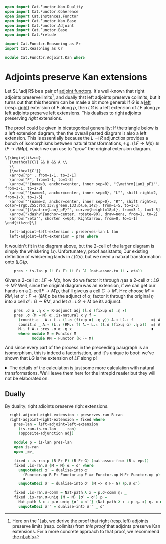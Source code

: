 ```agda
open import Cat.Functor.Kan.Duality
open import Cat.Functor.Coherence
open import Cat.Instances.Functor
open import Cat.Functor.Kan.Base
open import Cat.Functor.Adjoint
open import Cat.Functor.Base
open import Cat.Prelude

import Cat.Functor.Reasoning as Fr
import Cat.Reasoning as Cr

module Cat.Functor.Adjoint.Kan where
```

# Adjoints preserve Kan extensions

Let $L \adj R$ be a pair of [adjoint functors]. It's well-known that
right adjoints preserve limits[^rapl], and dually that left adjoints
preserve colimits, but it turns out that this theorem can be made a bit
more general: If $G$ is a [left] (resp. [right]) extension of $F$ along
$p$, then $LG$ is a left extension of $LF$ along $p$: left adjoints
preserve left extensions. This dualises to right adjoints preserving
_right_ extensions.

[adjoint functors]: Cat.Functor.Adjoint.html
[left]: Cat.Diagram.Kan.Base.html#left-kan-extensions
[right]: Cat.Diagram.Kan.Base.html#right-kan-extensions

[^rapl]: Here on the 1Lab, we derive the proof that right (resp. left)
adjoints preserve limits (resp. colimits) from _this proof_ that
adjoints preserve Kan extensions. For a more concrete approach to that
proof, we recommend [the nLab's]

[the nLab's]: https://ncatlab.org/nlab/show/adjoints+preserve+%28co-%29limits.

The proof could be given in bicategorical generality: If the triangle
below is a left extension diagram, then the overall pasted diagram is
also a left extension. This is essentially because the $L \dashv R$
adjunction provides a bunch of isomorphisms between natural
transformations, e.g. $(LF \to Mp) \cong (F \to RMp)$, which we can use
to "grow" the original extension diagram.

~~~{.quiver .tall-15}
\[\begin{tikzcd}
  {\mathcal{C}} && D && A \\
  \\
  {\mathcal{C'}}
  \arrow["p"', from=1-1, to=3-1]
  \arrow["F", from=1-1, to=1-3]
  \arrow[""{name=0, anchor=center, inner sep=0}, "{\mathrm{Lan}_pF}"', from=3-1, to=1-3]
  \arrow[""{name=1, anchor=center, inner sep=0}, "L"', shift right=2, from=1-3, to=1-5]
  \arrow[""{name=2, anchor=center, inner sep=0}, "R"', shift right=3, color={rgb,255:red,137;green,133;blue,142}, from=1-5, to=1-3]
  \arrow["{L\mathrm{Lan}_pF}"', curve={height=18pt}, from=3-1, to=1-5]
  \arrow["\dashv"{anchor=center, rotate=90}, draw=none, from=1, to=2]
  \arrow["\eta"', shorten <=6pt, Rightarrow, from=0, to=1-1]
\end{tikzcd}\]
~~~

<!--
```agda
module
  _ {oc ℓc oc′ ℓc′ od ℓd oa ℓa}
    {C : Precategory oc ℓc} {C′ : Precategory oc′ ℓc′} {D : Precategory od ℓd}
    {A : Precategory oa ℓa}
    {p : Functor C C′}
    {F : Functor C D}
    {G : Functor C′ D}
    {eta : F => G F∘ p}
    (lan : is-lan p F G eta)
    {L : Functor D A} {R : Functor A D}
    (adj : L ⊣ R)
  where
  private
    open _⊣_ adj
    module l = is-lan lan
    open is-lan
    open _=>_
    module A = Cr A
    module D = Cr D
    module L = Fr L
    module R = Fr R
    module F = Functor F
    module G = Functor G
    module p = Functor p

    LF = L F∘ F
    LG = L F∘ G
    RL = R F∘ L
    module RL = Functor RL
    module LF = Functor LF
    module LG = Functor LG
```
-->

```agda
  left-adjoint→left-extension : preserves-lan L lan
  left-adjoint→left-extension = pres where
```

<!--
```agda
    fixup : ∀ {M : Functor C′ A} → (LF => M F∘ p) → F => (R F∘ M) F∘ p
    fixup α .η x = L-adjunct adj (α .η x)
    fixup {M = M} α .is-natural x y f =
      (R.₁ (α .η y) D.∘ unit.η _) D.∘ F.₁ f            ≡⟨ D.pullr (unit.is-natural _ _ _) ⟩
      (R.₁ (α .η y) D.∘ (RL.₁ (F.₁ f)) D.∘ unit.η _)   ≡⟨ D.extendl (R.weave (α .is-natural _ _ _)) ⟩
      R.₁ (M.₁ (p.₁ f)) D.∘ R.₁ (α .η x) D.∘ unit.η _  ∎
      where module M = Functor M
```
-->

It wouldn't fit in the diagram above, but the 2-cell of the larger
diagram is simply the whiskering $L\eta$. Unfortunately, proof
assistants; Our existing definition of whiskering lands in $L(Gp)$, but
we need a natural transformation onto $(LG)p$.

```agda
    pres : is-lan p (L F∘ F) (L F∘ G) (nat-assoc-to (L ▸ eta))
```

Given a 2-cell $\alpha : LF \to Mp$, how do we factor it through $\eta$
as a 2-cell $\sigma : LG \to M$? Well, since the original diagram was an
extension, if we can get our hands on a 2-cell $F \to M'p$, that'll give
us a cell $G \to M'$. Hm: choose $M' = RM$, let $\alpha' : F \to (RM)p$
be the adjunct of $\alpha$, factor it through the original $\eta$ into a
cell $\sigma' : G \to RM$, and let $\sigma : LG \to M$ be its adjunct.

```agda
    pres .σ α .η x = R-adjunct adj (l.σ (fixup α) .η x)
    pres .σ {M = M} α .is-natural x y f =
      (counit.ε _ A.∘ L.₁ (l.σ (fixup α) .η y)) A.∘ LG.₁ f        ≡⟨ A.pullr (L.weave (l.σ (fixup α) .is-natural x y f)) ⟩
      counit.ε _ A.∘ (L.₁ (RM.₁ f) A.∘ L.₁ (l.σ (fixup α) .η x))  ≡⟨ A.extendl (counit.is-natural _ _ _) ⟩
      M.₁ f A.∘ pres .σ α .η x                                    ∎
      where module M = Functor M
            module RM = Functor (R F∘ M)
```

And since every part of the process in the preceeding paragraph is an
isomorphism, this is indeed a factorisation, and it's unique to boot:
we've shown that $LG$ is the extension of $LF$ along $p$!

<details>
<summary>The details of the calculation is just some more calculation
with natural transformations. We'll leave them here for the intrepid
reader but they will not be elaborated on.
</summary>

```agda
    pres .σ-comm {α = α} = Nat-path λ x →
      (R-adjunct adj (l.σ (fixup α) .η _)) A.∘ L.₁ (eta .η _) ≡⟨ L.pullr (l.σ-comm {α = fixup α} ηₚ _) ⟩
      R-adjunct adj (L-adjunct adj (α .η x))                  ≡⟨ equiv→unit (L-adjunct-is-equiv adj) (α .η x) ⟩
      α .η x                                                  ∎

    pres .σ-uniq {M = M} {α = α} {σ′ = σ′} wit = Nat-path λ x →
      R-adjunct adj (l.σ (fixup α) .η x)      ≡⟨ A.refl⟩∘⟨ ap L.₁ (l.σ-uniq lemma ηₚ x) ⟩
      R-adjunct adj (L-adjunct adj (σ′ .η x)) ≡⟨ equiv→unit (L-adjunct-is-equiv adj) (σ′ .η x) ⟩
      σ′ .η x                                 ∎
      where
        module M = Functor M

        σ′′ : G => R F∘ M
        σ′′ .η x = L-adjunct adj (σ′ .η x)
        σ′′ .is-natural x y f =
          (R.₁ (σ′ .η _) D.∘ unit.η _) D.∘ G.₁ f          ≡⟨ D.pullr (unit.is-natural _ _ _) ⟩
          (R.₁ (σ′ .η _) D.∘ (RL.₁ (G.₁ f)) D.∘ unit.η _) ≡⟨ D.extendl (R.weave (σ′ .is-natural _ _ _)) ⟩
          R.₁ (M.₁ f) D.∘ R.₁ (σ′ .η x) D.∘ unit.η _      ∎

        lemma : fixup α ≡ ((σ′′ ◂ p) ∘nt eta)
        lemma = Nat-path λ x →
          R.₁ (α .η x) D.∘ unit.η _                     ≡⟨ ap R.₁ (wit ηₚ _) D.⟩∘⟨refl ⟩
          R.₁ (σ′ .η _ A.∘ L.₁ (eta .η _)) D.∘ unit.η _ ≡⟨ ap (D._∘ unit.η _) (R.F-∘ _ _) ∙ D.extendr (sym (unit.is-natural _ _ _)) ⟩
          (R.₁ (σ′ .η _) D.∘ unit.η _) D.∘ eta .η x     ∎
```

</details>

## Dually

By duality, right adjoints preserve right extensions.

<!--
```agda
module
  _ {oc ℓc oc′ ℓc′ od ℓd oa ℓa}
    {C : Precategory oc ℓc} {C′ : Precategory oc′ ℓc′} {D : Precategory od ℓd}
    {A : Precategory oa ℓa}
    {p : Functor C C′}
    {F : Functor C D}
    {G : Functor C′ D}
    {eps : G F∘ p => F}
    (ran : is-ran p F G eps)
    {L : Functor A D} {R : Functor D A}
    (adj : L ⊣ R)
  where
```
-->

```agda
  right-adjoint→right-extension : preserves-ran R ran
  right-adjoint→right-extension = fixed where
    pres-lan = left-adjoint→left-extension
      (is-ran→is-co-lan _ _ ran)
      (opposite-adjunction adj)

    module p = is-lan pres-lan
    open is-ran
    open _=>_

    fixed : is-ran p (R F∘ F) (R F∘ G) (nat-assoc-from (R ▸ eps))
    fixed .is-ran.σ {M = M} α = σ′ where
      unquoteDecl α′ = dualise-into α′
        (Functor.op R F∘ Functor.op F => Functor.op M F∘ Functor.op p)
        α
      unquoteDecl σ′ = dualise-into σ′ (M => R F∘ G) (p.σ α′)

    fixed .is-ran.σ-comm = Nat-path λ x → p.σ-comm ηₚ _
    fixed .is-ran.σ-uniq {M = M} {σ′ = σ′} p =
      Nat-path λ x → p.σ-uniq {σ′ = σ′′} (Nat-path λ x → p ηₚ x) ηₚ x where
      unquoteDecl σ′′ = dualise-into σ′′ _ σ′
```
